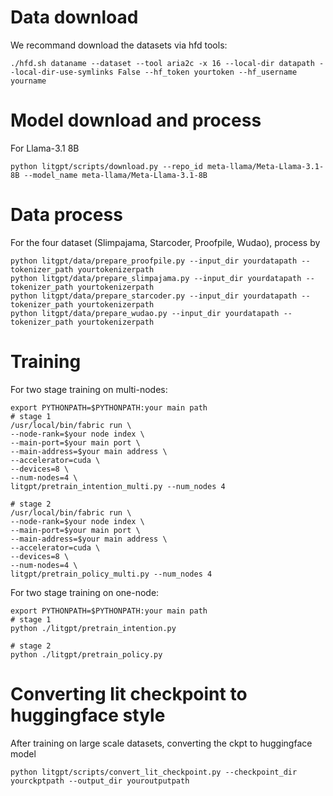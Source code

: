 # Data download

We recommand download the datasets via hfd tools:

```
./hfd.sh dataname --dataset --tool aria2c -x 16 --local-dir datapath --local-dir-use-symlinks False --hf_token yourtoken --hf_username yourname
```

# Model download and process

For Llama-3.1 8B

```
python litgpt/scripts/download.py --repo_id meta-llama/Meta-Llama-3.1-8B --model_name meta-llama/Meta-Llama-3.1-8B
```

# Data process

For the four dataset (Slimpajama, Starcoder, Proofpile, Wudao), process by

```
python litgpt/data/prepare_proofpile.py --input_dir yourdatapath --tokenizer_path yourtokenizerpath
python litgpt/data/prepare_slimpajama.py --input_dir yourdatapath --tokenizer_path yourtokenizerpath
python litgpt/data/prepare_starcoder.py --input_dir yourdatapath --tokenizer_path yourtokenizerpath
python litgpt/data/prepare_wudao.py --input_dir yourdatapath --tokenizer_path yourtokenizerpath
```

# Training

For two stage training on multi-nodes:

```
export PYTHONPATH=$PYTHONPATH:your main path
# stage 1
/usr/local/bin/fabric run \
--node-rank=$your node index \
--main-port=$your main port \
--main-address=$your main address \
--accelerator=cuda \
--devices=8 \
--num-nodes=4 \
litgpt/pretrain_intention_multi.py --num_nodes 4

# stage 2
/usr/local/bin/fabric run \
--node-rank=$your node index \
--main-port=$your main port \
--main-address=$your main address \
--accelerator=cuda \
--devices=8 \
--num-nodes=4 \
litgpt/pretrain_policy_multi.py --num_nodes 4
```

For two stage training on one-node:

```
export PYTHONPATH=$PYTHONPATH:your main path
# stage 1
python ./litgpt/pretrain_intention.py

# stage 2
python ./litgpt/pretrain_policy.py
```

# Converting lit checkpoint to huggingface style

After training on large scale datasets, converting the ckpt to huggingface model

```
python litgpt/scripts/convert_lit_checkpoint.py --checkpoint_dir yourckptpath --output_dir youroutputpath
```

